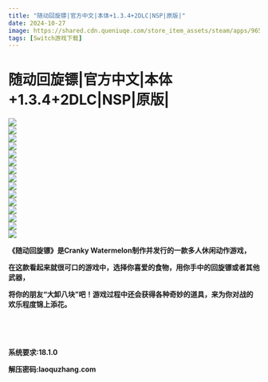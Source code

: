 ```yaml
---
title: "随动回旋镖|官方中文|本体+1.3.4+2DLC|NSP|原版|"
date: 2024-10-27
image: https://shared.cdn.queniuqe.com/store_item_assets/steam/apps/965680/capsule_616x353.jpg?t=1718174787
tags: [Switch游戏下载]
---
```


# 随动回旋镖|官方中文|本体+1.3.4+2DLC|NSP|原版|

<p><img src="https://shared.cdn.queniuqe.com/store_item_assets/steam/apps/965680/capsule_616x353.jpg?t=1718174787"/><br/>
<img src="https://shared.cdn.queniuqe.com/store_item_assets/steam/apps/965680/ss_ff8629d683e8b5b584430f7cdae568bfebb74f84.600x338.jpg?t=1718174787"/><br/>
<img src="https://shared.cdn.queniuqe.com/store_item_assets/steam/apps/965680/ss_98df23bc221ec49594871d7ee3c02b8288e70508.600x338.jpg?t=1718174787"/><br/>
<img src="https://shared.cdn.queniuqe.com/store_item_assets/steam/apps/965680/ss_13efe9d3857f289c19f3530672b291c78a3fe5f2.600x338.jpg?t=1718174787"/><br/>
<img src="https://shared.cdn.queniuqe.com/store_item_assets/steam/apps/965680/ss_fb142724f81d0fd093c275776b12c2a89ac7ffbd.600x338.jpg?t=1718174787"/><br/>
<img src="https://shared.cdn.queniuqe.com/store_item_assets/steam/apps/965680/ss_b30f135956af843407c2142df4aaa563c708b97b.600x338.jpg?t=1718174787"/><br/>
<img src="https://shared.cdn.queniuqe.com/store_item_assets/steam/apps/965680/ss_8eafc76f2c6e5f676ee12e235b590a0ddd2530bc.600x338.jpg?t=1718174787"/><br/>
<img src="https://shared.cdn.queniuqe.com/store_item_assets/steam/apps/965680/ss_9909655db476268566444953b235e1afed6fa1c7.600x338.jpg?t=1718174787"/><br/>
<img src="https://shared.cdn.queniuqe.com/store_item_assets/steam/apps/965680/ss_12fa9bbb2f20e69b9ad20a9a9208be568f7ecd7e.600x338.jpg?t=1718174787"/><br/>
<img src="https://shared.cdn.queniuqe.com/store_item_assets/steam/apps/965680/ss_3fba7cc02ed5a8f8ba35c2494f5fd6428d657e8c.600x338.jpg?t=1718174787"/><br/>
<img src="https://shared.cdn.queniuqe.com/store_item_assets/steam/apps/965680/ss_7210013f1d42905d0c7b4d4b00753f11f19afbdf.600x338.jpg?t=1718174787"/><br/>
<img src="https://shared.cdn.queniuqe.com/store_item_assets/steam/apps/965680/ss_4c62a2ef19842f76406dca46cef5669a1a34ad8b.600x338.jpg?t=1718174787"/><br/>
<img src="https://shared.cdn.queniuqe.com/store_item_assets/steam/apps/965680/ss_f8fd41186a0320efb20952f0ac8396c5b30e111a.600x338.jpg?t=1718174787"/><br/>
<img src="https://shared.cdn.queniuqe.com/store_item_assets/steam/apps/965680/ss_3724ae8baf595a864df458b3fb51082c4a319352.600x338.jpg?t=1718174787"/><br/>
<img src="https://shared.cdn.queniuqe.com/store_item_assets/steam/apps/965680/ss_3d35797e1a44fbab006f0923d404512a5a04360e.600x338.jpg?t=1718174787"/></p>
<p><strong>《随动回旋镖》是Cranky Watermelon制作并发行的一款多人休闲动作游戏，</strong></p>
<p><strong>在这款看起来就很可口的游戏中，选择你喜爱的食物，用你手中的回旋镖或者其他武器，</strong></p>
<p><strong>将你的朋友“大卸八块”吧！游戏过程中还会获得各种奇妙的道具，来为你对战的欢乐程度锦上添花。</strong></p>
<p> </p>
<p> </p>
<p><strong>系统要求:18.1.0</strong></p>
<p><strong>解压密码:laoquzhang.com</strong></p>
<p><strong></strong></p>
<p><strong></strong></p>
